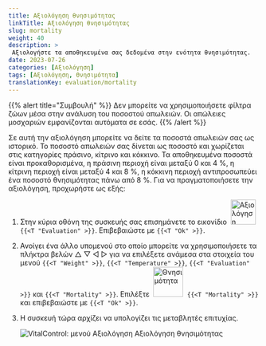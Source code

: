 ```yaml
---
title: Αξιολόγηση θνησιμότητας
linkTitle: Αξιολόγηση θνησιμότητας
slug: mortality
weight: 40
description: >
 Αξιολογήστε τα αποθηκευμένα σας δεδομένα στην ενότητα θνησιμότητας.
date: 2023-07-26
categories: [Αξιολόγηση]
tags: [Αξιολόγηση, Θνησιμότητα]
translationKey: evaluation/mortality
---
```

{{% alert title="Συμβουλή" %}}
Δεν μπορείτε να χρησιμοποιήσετε φίλτρα ζώων μέσα στην ανάλυση του ποσοστού απωλειών. Οι απώλειες μοσχαριών εμφανίζονται αυτόματα σε εσάς.
{{% /alert %}}

Σε αυτή την αξιολόγηση μπορείτε να δείτε τα ποσοστά απωλειών σας ως ιστορικό. Το ποσοστό απωλειών σας δίνεται ως ποσοστό και χωρίζεται στις κατηγορίες πράσινο, κίτρινο και κόκκινο. Τα αποθηκευμένα ποσοστά είναι προκαθορισμένα, η πράσινη περιοχή είναι μεταξύ 0 και 4 %, η κίτρινη περιοχή είναι μεταξύ 4 και 8 %, η κόκκινη περιοχή αντιπροσωπεύει ένα ποσοστό θνησιμότητας πάνω από 8 %.
Για να πραγματοποιήσετε την αξιολόγηση, προχωρήστε ως εξής:

1. Στην κύρια οθόνη της συσκευής σας επισημάνετε το εικονίδιο &nbsp;<img src="/icons/main/evaluation.svg" width="50" align="bottom" alt="Αξιολόγηση" />&nbsp; `{{<T "Evaluation" >}}`. Επιβεβαιώστε με `{{<T "Ok" >}}`.

2. Ανοίγει ένα άλλο υπομενού στο οποίο μπορείτε να χρησιμοποιήσετε τα πλήκτρα βελών △ ▽ ◁ ▷ για να επιλέξετε ανάμεσα στα στοιχεία του μενού `{{<T "Weight" >}}`, `{{<T "Temperature" >}}`, `{{<T "Evaluation" >}}` και `{{<T "Mortality" >}}`. Επιλέξτε &nbsp;<img src="/icons/evaluation/calflosses.svg" width="60" align="bottom" alt="Θνησιμότητα" />&nbsp; `{{<T "Mortality" >}}` και επιβεβαιώστε με `{{<T "Ok" >}}`.

3. Η συσκευή τώρα αρχίζει να υπολογίζει τις μεταβλητές επιτυχίας.

   ![VitalControl: μενού Αξιολόγηση Αξιολόγηση θνησιμότητας](../images/mortality.png "Αξιολόγηση θνησιμότητας")

